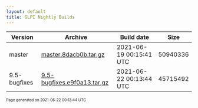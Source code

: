 ```yaml
---
layout: default
title: GLPI Nightly Builds
---
```


Version|Archive|Build date|Size
---|---|---|---
master|[master.8dacb0b.tar.gz](master.8dacb0b.tar.gz)|2021-06-19 00:15:41 UTC|50940336
9.5-bugfixes|[9.5-bugfixes.e9f0a13.tar.gz](9.5-bugfixes.e9f0a13.tar.gz)|2021-06-22 00:13:44 UTC|45715492

<font size="1">Page generated on 2021-06-22 00:13:44 UTC</font>
